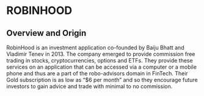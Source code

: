 # ROBINHOOD

## Overview and Origin

RobinHood is an investment application co-founded by Baiju Bhatt and Vladimir Tenev in 2013. The company emerged to provide commission free trading in stocks, cryptocurrencies, options and ETFs. They provide these services on an application that can be accessed via a computer or a mobile phone and thus are a part of the robo-advisors domain in FinTech. Their Gold subscription is as low as “$6 per month” and so they encourage future investors to gain advice and trade with minimal to no commission. 
